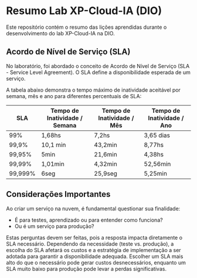 # Resumo Lab XP-Cloud-IA (DIO)

Este repositório contém o resumo das lições aprendidas durante o desenvolvimento do lab XP-Cloud-IA na DIO.

## Acordo de Nível de Serviço (SLA)

No laboratório, foi abordado o conceito de Acordo de Nível de Serviço (SLA - Service Level Agreement). O SLA define a disponibilidade esperada de um serviço.

A tabela abaixo demonstra o tempo máximo de inatividade aceitável por semana, mês e ano para diferentes percentuais de SLA:

| SLA     | Tempo de Inatividade / Semana | Tempo de Inatividade / Mês | Tempo de Inatividade / Ano |
|---------|-------------------------------|----------------------------|----------------------------|
| 99%     | 1,68hs                        | 7,2hs                      | 3,65 dias                  |
| 99,9%   | 10,1 min                      | 43,2min                    | 8,77hs                     |
| 99,95%  | 5min                          | 21,6min                    | 4,38hs                     |
| 99,99%  | 1,01min                       | 4,32min                    | 52,56min                   |
| 99,999% | 6seg                          | 25,9seg                    | 5,25min                    |

## Considerações Importantes

Ao criar um serviço na nuvem, é fundamental questionar sua finalidade:
*   É para testes, aprendizado ou para entender como funciona?
*   Ou é um serviço para produção?

Estas perguntas devem ser feitas, pois a resposta impacta diretamente o SLA necessário. Dependendo da necessidade (teste vs. produção), a escolha do SLA afetará os custos e a estratégia de implementação a ser adotada para garantir a disponibilidade adequada. Escolher um SLA mais alto do que o necessário pode gerar custos desnecessários, enquanto um SLA muito baixo para produção pode levar a perdas significativas.

